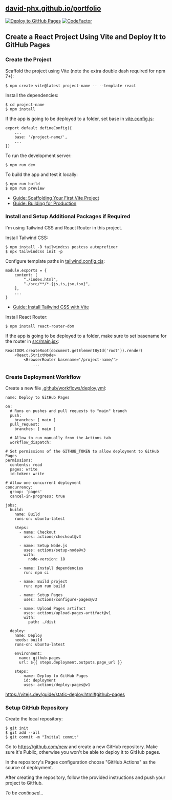 ## [david-phx.github.io/portfolio](https://david-phx.github.io/portfolio/)

[![Deploy to GitHub Pages](https://github.com/david-phx/portfolio/actions/workflows/deploy.yml/badge.svg)](https://github.com/david-phx/portfolio/actions/workflows/deploy.yml)
[![CodeFactor](https://www.codefactor.io/repository/github/david-phx/portfolio/badge/master)](https://www.codefactor.io/repository/github/david-phx/portfolio/overview/master)

## Create a React Project Using Vite and Deploy It to GitHub Pages


### Create the Project

Scaffold the project using Vite (note the extra double dash required for npm 7+):

    $ npm create vite@latest project-name -- --template react

Install the dependencies:

    $ cd project-name
    $ npm install

If the app is going to be deployed to a folder, set base in [vite.config.js](vite.config.js):

    export default defineConfig({
        ...
        base: '/project-name/',
        ...
    })

To run the development server:

    $ npm run dev

To build the app and test it locally:

    $ npm run build
    $ npm run preview

* [Guide: Scaffolding Your First Vite Project](https://vitejs.dev/guide/#scaffolding-your-first-vite-project)
* [Guide: Building for Production](https://vitejs.dev/guide/build.html)


### Install and Setup Additional Packages if Required

I'm using Tailwind CSS and React Router in this project.

Install Tailwind CSS:

    $ npm install -D tailwindcss postcss autoprefixer
    $ npx tailwindcss init -p

Configure template paths in [tailwind.config.cjs](tailwind.config.cjs):

    module.exports = {
        content: [
            "./index.html",
            "./src/**/*.{js,ts,jsx,tsx}",
        ],
        ...
    }

* [Guide: Install Tailwind CSS with Vite](https://tailwindcss.com/docs/guides/vite)

Install React Router:

    $ npm install react-router-dom

If the app is going to be deployed to a folder, make sure to set basename for the router in [src/main.jsx](src/main.jsx):

    ReactDOM.createRoot(document.getElementById('root')).render(
        <React.StrictMode>
            <BrowserRouter basename='/project-name/'>
                ...


### Create Deployment Workflow

Create a new file [.github/workflows/deploy.yml](.github/workflows/deploy.yml):

    name: Deploy to GitHub Pages

    on:
      # Runs on pushes and pull requests to "main" branch
      push:
        branches: [ main ]
      pull_request:
        branches: [ main ]

      # Allow to run manually from the Actions tab
      workflow_dispatch:

    # Set permissions of the GITHUB_TOKEN to allow deployment to GitHub Pages
    permissions:
      contents: read
      pages: write
      id-token: write

    # Allow one concurrent deployment
    concurrency:
      group: 'pages'
      cancel-in-progress: true

    jobs:
      build:
        name: Build
        runs-on: ubuntu-latest

        steps:
          - name: Checkout
            uses: actions/checkout@v3

          - name: Setup Node.js
            uses: actions/setup-node@v3
            with:
              node-version: 18

          - name: Install dependencies
            run: npm ci

          - name: Build project
            run: npm run build

          - name: Setup Pages
            uses: actions/configure-pages@v3

          - name: Upload Pages artifact
            uses: actions/upload-pages-artifact@v1
            with:
              path: ./dist

      deploy:
        name: Deploy
        needs: build
        runs-on: ubuntu-latest

        environment:
          name: github-pages
          url: ${{ steps.deployment.outputs.page_url }}

        steps:
          - name: Deploy to GitHub Pages
            id: deployment
            uses: actions/deploy-pages@v1

https://vitejs.dev/guide/static-deploy.html#github-pages


### Setup GitHub Repository

Create the local repository:

    $ git init
    $ git add --all
    $ git commit -m "Initial commit"

Go to https://github.com/new and create a new GitHub repository. Make sure it's Public, otherwise you won't be able to deploy it to GitHub pages.

In the repository's Pages configuration choose "GitHub Actions" as the source of deployment.

After creating the repository, follow the provided instructions and push your project to GitHub.


*To be continued...*
